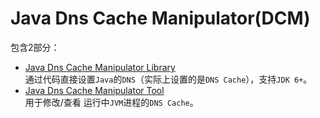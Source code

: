 Java Dns Cache Manipulator(DCM)
=======================================

包含2部分：

- [Java Dns Cache Manipulator Library](library)  
    通过代码直接设置`Java`的`DNS`（实际上设置的是`DNS Cache`），支持`JDK 6+`。
- [Java Dns Cache Manipulator Tool](tool)  
    用于修改/查看 运行中`JVM`进程的`DNS Cache`。
